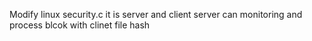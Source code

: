 Modify linux security.c 
it is server and client 
server can monitoring and process blcok with clinet file hash
